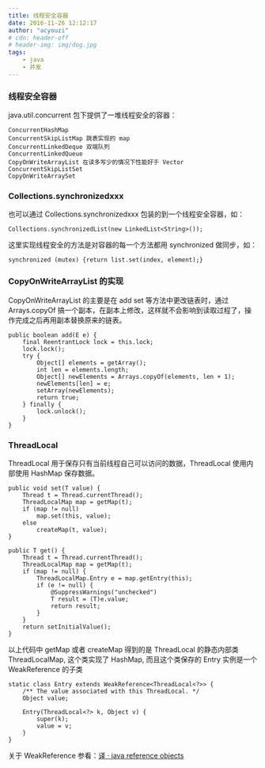 ```yaml
---
title: 线程安全容器
date: 2016-11-26 12:12:17
author: "acyouzi"
# cdn: header-off
# header-img: img/dog.jpg
tags:
	- java
	- 并发
---
```


### 线程安全容器 
java.util.concurrent 包下提供了一堆线程安全的容器：
   
    ConcurrentHashMap
    ConcurrentSkipListMap 跳表实现的 map
    ConcurrentLinkedDeque 双端队列
    ConcurrentLinkedQueue 
    CopyOnWriteArrayList 在读多写少的情况下性能好于 Vector
    ConcurrentSkipListSet 
    CopyOnWriteArraySet

### Collections.synchronizedxxx
也可以通过 Collections.synchronizedxxx 包装的到一个线程安全容器，如：
    
    Collections.synchronizedList(new LinkedList<String>());

这里实现线程安全的方法是对容器的每一个方法都用 synchronized 做同步，如：

    synchronized (mutex) {return list.set(index, element);}

### CopyOnWriteArrayList 的实现
CopyOnWriteArrayList 的主要是在 add set 等方法中更改链表时，通过 Arrays.copyOf 搞一个副本，在副本上修改，这样就不会影响到读取过程了，操作完成之后再用副本替换原来的链表。

    public boolean add(E e) {
        final ReentrantLock lock = this.lock;
        lock.lock();
        try {
            Object[] elements = getArray();
            int len = elements.length;
            Object[] newElements = Arrays.copyOf(elements, len + 1);
            newElements[len] = e;
            setArray(newElements);
            return true;
        } finally {
            lock.unlock();
        }
    }

### ThreadLocal
ThreadLocal 用于保存只有当前线程自己可以访问的数据，ThreadLocal 使用内部使用 HashMap 保存数据。

    public void set(T value) {
        Thread t = Thread.currentThread();
        ThreadLocalMap map = getMap(t);
        if (map != null)
            map.set(this, value);
        else
            createMap(t, value);
    }

    public T get() {
        Thread t = Thread.currentThread();
        ThreadLocalMap map = getMap(t);
        if (map != null) {
            ThreadLocalMap.Entry e = map.getEntry(this);
            if (e != null) {
                @SuppressWarnings("unchecked")
                T result = (T)e.value;
                return result;
            }
        }
        return setInitialValue();
    }

以上代码中 getMap 或者 createMap 得到的是 ThreadLocal 的静态内部类 ThreadLocalMap, 这个类实现了 HashMap, 而且这个类保存的 Entry 实例是一个 WeakReference 的子类

    static class Entry extends WeakReference<ThreadLocal<?>> {
        /** The value associated with this ThreadLocal. */
        Object value;

        Entry(ThreadLocal<?> k, Object v) {
            super(k);
            value = v;
        }
    }

关于 WeakReference 参看：[译 · java reference objects](/2016/11/07/java-reference-objects/#Weak-References)
